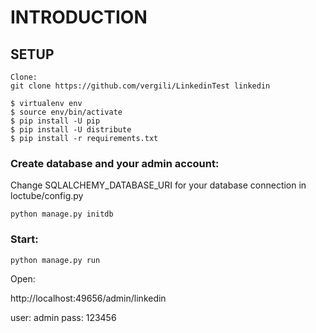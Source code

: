 # INTRODUCTION



## SETUP 

	Clone:
    git clone https://github.com/vergili/LinkedinTest linkedin 
    
    $ virtualenv env 
    $ source env/bin/activate 
    $ pip install -U pip 
    $ pip install -U distribute 
    $ pip install -r requirements.txt
    
    
  
### Create database and your admin account:

Change SQLALCHEMY_DATABASE_URI for your database connection  in loctube/config.py

    python manage.py initdb
 
### Start: 
    
	python manage.py run

Open:

http://localhost:49656/admin/linkedin

user: admin
pass: 123456


